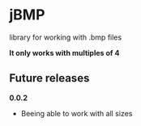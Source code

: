 # jBMP
 library for working with .bmp files

**It only works with multiples of 4**

## Future releases

**0.0.2**

* Beeing able to work with all sizes
